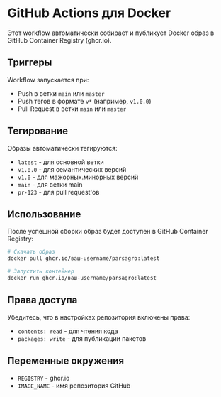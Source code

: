 # GitHub Actions для Docker

Этот workflow автоматически собирает и публикует Docker образ в GitHub Container Registry (ghcr.io).

## Триггеры

Workflow запускается при:
- Push в ветки `main` или `master`
- Push тегов в формате `v*` (например, `v1.0.0`)
- Pull Request в ветки `main` или `master`

## Тегирование

Образы автоматически тегируются:
- `latest` - для основной ветки
- `v1.0.0` - для семантических версий
- `v1.0` - для мажорных.минорных версий
- `main` - для ветки main
- `pr-123` - для pull request'ов

## Использование

После успешной сборки образ будет доступен в GitHub Container Registry:

```bash
# Скачать образ
docker pull ghcr.io/ваш-username/parsagro:latest

# Запустить контейнер
docker run ghcr.io/ваш-username/parsagro:latest
```

## Права доступа

Убедитесь, что в настройках репозитория включены права:
- `contents: read` - для чтения кода
- `packages: write` - для публикации пакетов

## Переменные окружения

- `REGISTRY` - ghcr.io
- `IMAGE_NAME` - имя репозитория GitHub
